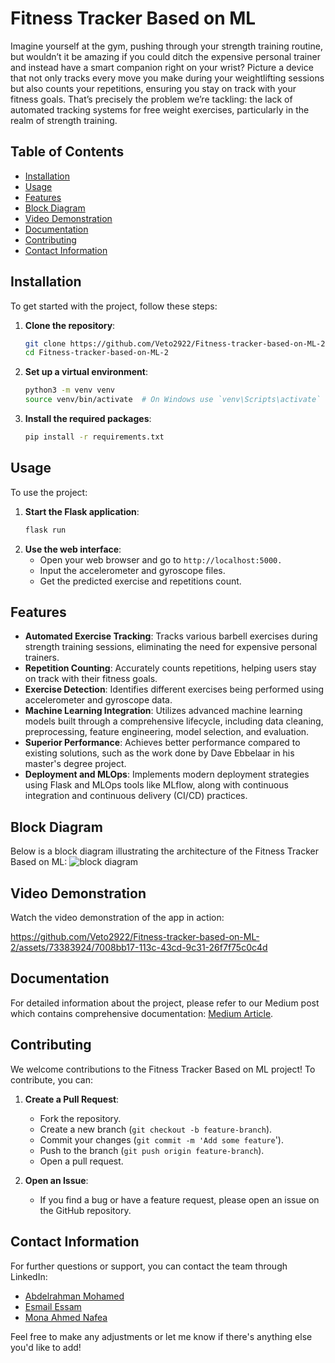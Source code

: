 # Fitness Tracker Based on ML

Imagine yourself at the gym, pushing through your strength training routine, but wouldn’t it be amazing if you could ditch the expensive personal trainer and instead have a smart companion right on your wrist? Picture a device that not only tracks every move you make during your weightlifting sessions but also counts your repetitions, ensuring you stay on track with your fitness goals. That’s precisely the problem we’re tackling: the lack of automated tracking systems for free weight exercises, particularly in the realm of strength training.

## Table of Contents
- [Installation](#installation)
- [Usage](#usage)
- [Features](#features)
- [Block Diagram](#block-diagram)
- [Video Demonstration](#video-demonstration)
- [Documentation](#documentation)
- [Contributing](#contributing)
- [Contact Information](#contact-information)

## Installation

To get started with the project, follow these steps:

1. **Clone the repository**:
   ```bash
   git clone https://github.com/Veto2922/Fitness-tracker-based-on-ML-2.git
   cd Fitness-tracker-based-on-ML-2
2. **Set up a virtual environment**:
   ```bash
   python3 -m venv venv
   source venv/bin/activate  # On Windows use `venv\Scripts\activate`
3. **Install the required packages**:
   ```bash
   pip install -r requirements.txt

## Usage
To use the project:
1. **Start the Flask application**:
   ```bash
   flask run
2. **Use the web interface**:
   - Open your web browser and go to `http://localhost:5000.`
   - Input the accelerometer and gyroscope files.
   - Get the predicted exercise and repetitions count.

## Features
- **Automated Exercise Tracking**: Tracks various barbell exercises during strength training sessions, eliminating the need for expensive personal trainers.
- **Repetition Counting**: Accurately counts repetitions, helping users stay on track with their fitness goals.
- **Exercise Detection**: Identifies different exercises being performed using accelerometer and gyroscope data.
- **Machine Learning Integration**: Utilizes advanced machine learning models built through a comprehensive lifecycle, including data cleaning, preprocessing, feature engineering, model selection, and evaluation.
- **Superior Performance**: Achieves better performance compared to existing solutions, such as the work done by Dave Ebbelaar in his master's degree project.
- **Deployment and MLOps**: Implements modern deployment strategies using Flask and MLOps tools like MLflow, along with continuous integration and continuous delivery (CI/CD) practices.

## Block Diagram
Below is a block diagram illustrating the architecture of the Fitness Tracker Based on ML:
![block diagram](https://github.com/Veto2922/Fitness-tracker-based-on-ML-2/assets/73383924/e8990d07-a6f0-4d1e-93ea-8d5902014141)

## Video Demonstration
Watch the video demonstration of the app in action:


https://github.com/Veto2922/Fitness-tracker-based-on-ML-2/assets/73383924/7008bb17-113c-43cd-9c31-26f7f75c0c4d




## Documentation
For detailed information about the project, please refer to our Medium post which contains comprehensive documentation: [Medium Article](https://medium.com/@abdelrahman.m2922/fitness-tracker-based-on-ml-b604e1e884c2).

## Contributing
We welcome contributions to the Fitness Tracker Based on ML project! To contribute, you can:
1. **Create a Pull Request**:
    - Fork the repository.
    - Create a new branch (`git checkout -b feature-branch`).
    - Commit your changes (`git commit -m 'Add some feature`').
    - Push to the branch (`git push origin feature-branch`).
    - Open a pull request.

2. **Open an Issue**:
    - If you find a bug or have a feature request, please open an issue on the GitHub repository.

## Contact Information
For further questions or support, you can contact the team through LinkedIn:
- [Abdelrahman Mohamed](https://www.linkedin.com/in/abdelrahman-mohamed-28649120b/)
- [Esmail Essam](https://www.linkedin.com/in/esmail-essam/)
- [Mona Ahmed Nafea](https://www.linkedin.com/in/monanaf3/)

Feel free to make any adjustments or let me know if there's anything else you'd like to add!
